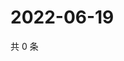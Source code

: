 # 2022-06-19

共 0 条

<!-- BEGIN WEIBO -->
<!-- 最后更新时间 Sun Jun 19 2022 16:17:42 GMT+0800 (China Standard Time) -->

<!-- END WEIBO -->
